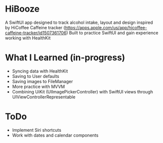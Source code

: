 # HiBooze

A SwiftUI app designed to track alcohol intake, layout and design inspired by HiCoffee Caffeine tracker (https://apps.apple.com/us/app/hicoffee-caffeine-tracker/id1507361706)
Built to practice SwiftUI and gain experience working with HealthKit

# What I Learned (in-progress)
- Syncing data with HealthKit
- Saving to User defaults
- Saving images to FileManager
- More practice with MVVM
- Combining UiKit (UIImagePickerController) with SwiftUI views through UIViewControllerRepresentable


# ToDo
- Implement Siri shortcuts
- Work with dates and calendar components 
